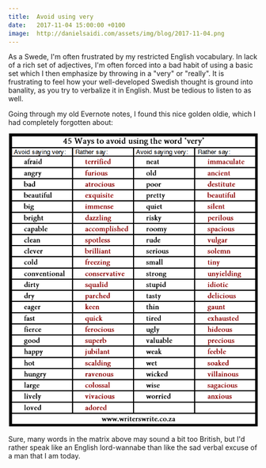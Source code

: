 ```yaml
---
title:  Avoid using very
date:   2017-11-04 15:00:00 +0100
image:	http://danielsaidi.com/assets/img/blog/2017-11-04.png
---
```



As a Swede, I'm often frustrated by my restricted English vocabulary. In lack of
a rich set of adjectives, I'm often forced into a bad habit of using a basic set
which I then emphasize by throwing in a "very" or "really". It is frustrating to
feel how your well-developed Swedish thought is ground into banality, as you try
to verbalize it in English. Must be tedious to listen to as well.

Going through my old Evernote notes, I found this nice golden oldie, which I had
completely forgotten about:

![alt text](/assets/img/blog/2017-11-04.png "Very and really replacements")

Sure, many words in the matrix above may sound a bit too British, but I'd rather
speak like an English lord-wannabe than like the sad verbal excuse of a man that
I am today.